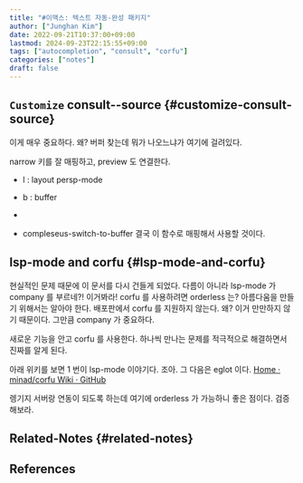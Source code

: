 ```yaml
---
title: "#이맥스: 텍스트 자동-완성 패키지"
author: ["Junghan Kim"]
date: 2022-09-21T10:37:00+09:00
lastmod: 2024-09-23T22:15:55+09:00
tags: ["autocompletion", "consult", "corfu"]
categories: ["notes"]
draft: false
---
```


## `Customize` consult--source {#customize-consult-source}



이게 매우 중요하다. 왜? 버퍼 찾는데 뭐가 나오느냐가 여기에 걸려있다.

narrow 키를 잘 매핑하고, preview 도 연결한다.

-   l : layout persp-mode
-   b : buffer
-


-   compleseus-switch-to-buffer 결국 이 함수로 매핑해서 사용할 것이다.


## lsp-mode and corfu {#lsp-mode-and-corfu}

현실적인 문제 때문에 이 문서를 다시 건들게 되었다. 다름이 아니라 lsp-mode 가 company 를 부르네?! 이거봐라! corfu 를 사용하려면 orderless 는? 아름다움을 만들기 위해서는 알아야 한다. 배포판에서 corfu 를 지원하지 않는다. 왜? 이거 만만하지 않기 때문이다. 그만큼 company 가 중요하다.

새로운 기능을 안고 corfu 를 사용한다. 하나씩 만나는 문제를 적극적으로 해결하면서 진짜를 알게 된다.

아래 위키를 보면 1 번이 lsp-mode 이야기다. 조아. 그 다음은 eglot 이다. [Home · minad/corfu Wiki · GitHub](https://github.com/minad/corfu/wiki#basic-example-configuration-with-orderless)

렝기지 서버랑 연동이 되도록 하는데 여기에 orderless 가 가능하니 좋은 점이다. 검증해보라.


## Related-Notes {#related-notes}

## References

<style>.csl-entry{text-indent: -1.5em; margin-left: 1.5em;}</style><div class="csl-bib-body">
</div>
